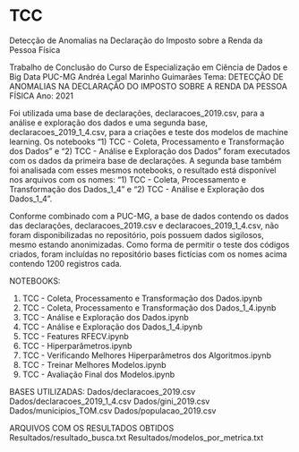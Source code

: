 # TCC
Detecção de Anomalias na Declaração do Imposto sobre a Renda da Pessoa Física

Trabalho de Conclusão do Curso de Especialização em Ciência de Dados e Big Data
PUC-MG
Andréa Legal Marinho Guimarães
Tema: DETECÇÃO DE ANOMALIAS NA DECLARAÇÃO DO IMPOSTO SOBRE A RENDA DA PESSOA FÍSICA
Ano: 2021

Foi utilizada uma base de declarações, declaracoes_2019.csv, para a análise e exploração dos dados e uma segunda base, declaracoes_2019_1_4.csv, para a criações e teste dos modelos de machine learning. Os notebooks “1) TCC - Coleta, Processamento e Transformação dos Dados” e “2) TCC - Análise e Exploração dos Dados” foram executados com os dados da primeira base de declarações. A segunda base também foi analisada com esses mesmos notebooks, o resultado está disponível nos arquivos com os nomes: “1) TCC - Coleta, Processamento e Transformação dos Dados_1_4” e “2) TCC - Análise e Exploração dos Dados_1_4”.

Conforme combinado com a PUC-MG, a base de dados contendo os dados das declarações, declaracoes_2019.csv e declaracoes_2019_1_4.csv, não foram disponibilizadas no repositório, pois possuem dados sigilosos, mesmo estando anonimizadas. Como forma de permitir o teste dos códigos criados, foram incluídas no repositório bases fictícias com os nomes acima contendo 1200 registros cada.

NOTEBOOKS:
1) TCC - Coleta, Processamento e Transformação dos Dados.ipynb
1) TCC - Coleta, Processamento e Transformação dos Dados_1_4.ipynb
2) TCC - Análise e Exploração dos Dados.ipynb
2) TCC - Análise e Exploração dos Dados_1_4.ipynb
3) TCC - Features RFECV.ipynb
4) TCC - Hiperparâmetros.ipynb
5) TCC - Verificando Melhores Hiperparâmetros dos Algoritmos.ipynb
6) TCC - Treinar Melhores Modelos.ipynb
7) TCC - Avaliação Final dos Modelos.ipynb

BASES UTILIZADAS:
Dados/declaracoes_2019.csv
Dados/declaracoes_2019_1_4.csv
Dados/gini_2019.csv
Dados/municipios_TOM.csv
Dados/populacao_2019.csv

ARQUIVOS COM OS RESULTADOS OBTIDOS
Resultados/resultado_busca.txt
Resultados/modelos_por_metrica.txt
